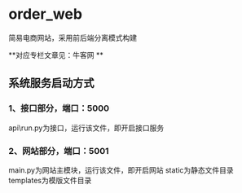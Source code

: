 # order_web
简易电商网站，采用前后端分离模式构建

**对应专栏文章见：牛客网 **

## 系统服务启动方式
### 1、接口部分，端口：5000
  api\run.py为接口，运行该文件，即开启接口服务

### 2、网站部分，端口：5001
  main.py为网站主模块，运行该文件，即开启网站
  static为静态文件目录
  templates为模版文件目录

  
